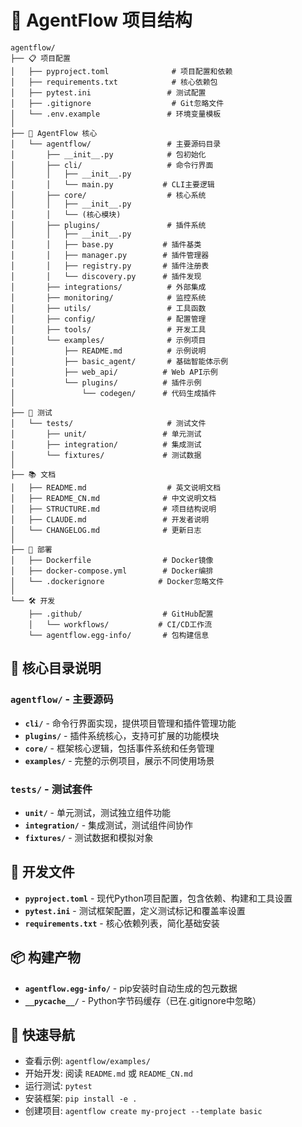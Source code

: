 # 📁 AgentFlow 项目结构

```
agentflow/
├── 📋 项目配置
│   ├── pyproject.toml              # 项目配置和依赖
│   ├── requirements.txt            # 核心依赖包
│   ├── pytest.ini                 # 测试配置
│   ├── .gitignore                  # Git忽略文件
│   └── .env.example               # 环境变量模板
│
├── 🌊 AgentFlow 核心
│   └── agentflow/                 # 主要源码目录
│       ├── __init__.py            # 包初始化
│       ├── cli/                   # 命令行界面
│       │   ├── __init__.py
│       │   └── main.py           # CLI主要逻辑
│       ├── core/                  # 核心系统
│       │   ├── __init__.py
│       │   └── (核心模块)
│       ├── plugins/               # 插件系统
│       │   ├── __init__.py
│       │   ├── base.py           # 插件基类
│       │   ├── manager.py        # 插件管理器
│       │   ├── registry.py       # 插件注册表
│       │   └── discovery.py      # 插件发现
│       ├── integrations/          # 外部集成
│       ├── monitoring/            # 监控系统
│       ├── utils/                 # 工具函数
│       ├── config/                # 配置管理
│       ├── tools/                 # 开发工具
│       └── examples/              # 示例项目
│           ├── README.md          # 示例说明
│           ├── basic_agent/       # 基础智能体示例
│           ├── web_api/          # Web API示例
│           └── plugins/          # 插件示例
│               └── codegen/      # 代码生成插件
│
├── 🧪 测试
│   └── tests/                     # 测试文件
│       ├── unit/                 # 单元测试
│       ├── integration/          # 集成测试
│       └── fixtures/             # 测试数据
│
├── 📚 文档
│   ├── README.md                  # 英文说明文档
│   ├── README_CN.md              # 中文说明文档
│   ├── STRUCTURE.md              # 项目结构说明
│   ├── CLAUDE.md                 # 开发者说明
│   └── CHANGELOG.md              # 更新日志
│
├── 🐳 部署
│   ├── Dockerfile                # Docker镜像
│   ├── docker-compose.yml        # Docker编排
│   └── .dockerignore            # Docker忽略文件
│
└── 🛠️ 开发
    ├── .github/                  # GitHub配置
    │   └── workflows/           # CI/CD工作流
    └── agentflow.egg-info/       # 包构建信息
```

## 🎯 核心目录说明

### `agentflow/` - 主要源码
- **`cli/`** - 命令行界面实现，提供项目管理和插件管理功能
- **`plugins/`** - 插件系统核心，支持可扩展的功能模块
- **`core/`** - 框架核心逻辑，包括事件系统和任务管理
- **`examples/`** - 完整的示例项目，展示不同使用场景

### `tests/` - 测试套件
- **`unit/`** - 单元测试，测试独立组件功能
- **`integration/`** - 集成测试，测试组件间协作
- **`fixtures/`** - 测试数据和模拟对象

## 🔧 开发文件

- **`pyproject.toml`** - 现代Python项目配置，包含依赖、构建和工具设置
- **`pytest.ini`** - 测试框架配置，定义测试标记和覆盖率设置
- **`requirements.txt`** - 核心依赖列表，简化基础安装

## 📦 构建产物

- **`agentflow.egg-info/`** - pip安装时自动生成的包元数据
- **`__pycache__/`** - Python字节码缓存（已在.gitignore中忽略）

## 🚀 快速导航

- 查看示例: `agentflow/examples/`
- 开始开发: 阅读 `README.md` 或 `README_CN.md`
- 运行测试: `pytest`
- 安装框架: `pip install -e .`
- 创建项目: `agentflow create my-project --template basic`
